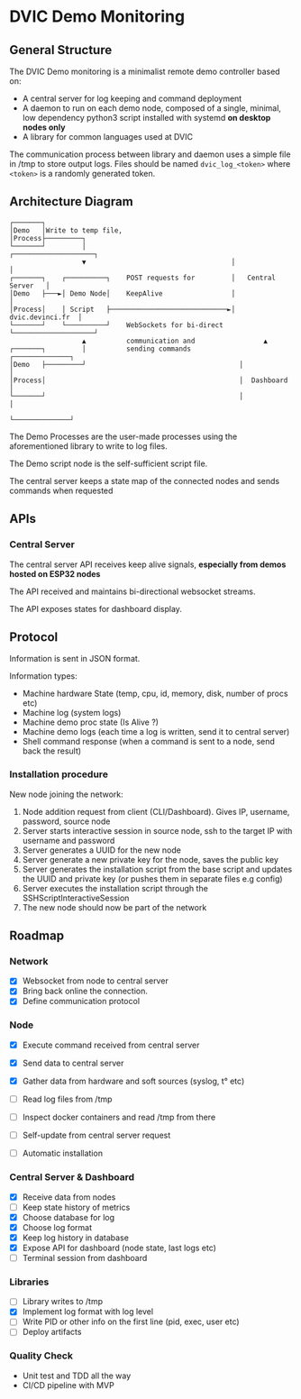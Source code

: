 # DVIC Demo Monitoring


## General Structure 

The DVIC Demo monitoring is a minimalist remote demo controller based on:

- A central server for log keeping and command deployment
- A daemon to run on each demo node, composed of a single, minimal, low dependency python3 script installed with systemd **on desktop nodes only**
- A library for common languages used at DVIC

The communication process between library and daemon uses a simple file in /tmp to store output logs.
Files should be named `dvic_log_<token>` where `<token>` is a randomly generated token.

## Architecture Diagram

```
┌───────┐
│Demo   │Write to temp file, 
│Process├─────────┐
└───────┘         │                                    ┌────────────────────┐
                  ▼                                    │                    │
┌───────┐    ┌──────────┐    POST requests for         │   Central Server   │
│Demo   ├───►│ Demo Node│    KeepAlive                 │                    │
│Process│    │ Script   ├─────────────────────────────►│   dvic.devinci.fr  │
└───────┘    └──────────┘    WebSockets for bi-direct  └────────────────────┘
                  ▲          communication and                 ▲
┌───────┐         │          sending commands            ┌──────────────┐
│Demo   ├─────────┘                                      │              │
│Process│                                                │  Dashboard   │
└───────┘                                                │              │
                                                         └──────────────┘
```


The Demo Processes are the user-made processes using the aforementioned library to write to log files.

The Demo script node is the self-sufficient script file.

The central server keeps a state map of the connected nodes and sends commands when requested


## APIs

### Central Server

The central server API receives keep alive signals, **especially from demos hosted on ESP32 nodes**

The API received and maintains bi-directional websocket streams.

The API exposes states for dashboard display.

## Protocol

Information is sent in JSON format.

Information types:
- Machine hardware State (temp, cpu, id, memory, disk, number of procs etc)
- Machine log (system logs)
- Machine demo proc state (Is Alive ?)
- Machine demo logs (each time a log is written, send it to central server)
- Shell command response (when a command is sent to a node, send back the result)

### Installation procedure

New node joining the network:

1. Node addition request from client (CLI/Dashboard). Gives IP, username, password, source node
2. Server starts interactive session in source node, ssh to the target IP with username and password
3. Server generates a UUID for the new node
4. Server generate a new private key for the node, saves the public key
5. Server generates the installation script from the base script and updates the UUID and private key (or pushes them in separate files e.g config)
6. Server executes the installation script through the SSHScriptInteractiveSession
7. The new node should now be part of the network


## Roadmap

### Network

- [x] Websocket from node to central server
- [x] Bring back online the connection.
- [x] Define communication protocol

### Node

- [x] Execute command received from central server
- [x] Send data to central server
- [x] Gather data from hardware and soft sources (syslog, t° etc)
- [ ] Read log files from /tmp
- [ ] Inspect docker containers and read /tmp from there

- [ ] Self-update from central server request
- [ ] Automatic installation

### Central Server & Dashboard

- [x] Receive data from nodes
- [ ] Keep state history of metrics
- [x] Choose database for log
- [x] Choose log format
- [x] Keep log history in database 
- [x] Expose API for dashboard (node state, last logs etc)
- [ ] Terminal session from dashboard

### Libraries

- [ ] Library writes to /tmp
- [x] Implement log format with log level
- [ ] Write PID or other info on the first line (pid, exec, user etc)
- [ ] Deploy artifacts

### Quality Check

- Unit test and TDD all the way
- CI/CD pipeline with MVP